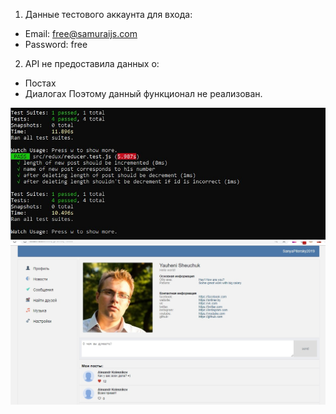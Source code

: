 1. Данные тестового аккаунта для входа:
- Email: free@samuraijs.com
- Password: free
2. API не предоставила данных о:
- Постах 
- Диалогах
Поэтому данный функционал не реализован. 

![Image alt](https://github.com/sashka0264/React/blob/master/react-is-just/screenshot2.jpg)
![Image alt](https://github.com/sashka0264/React/blob/master/react-is-just/screenshot.jpg)